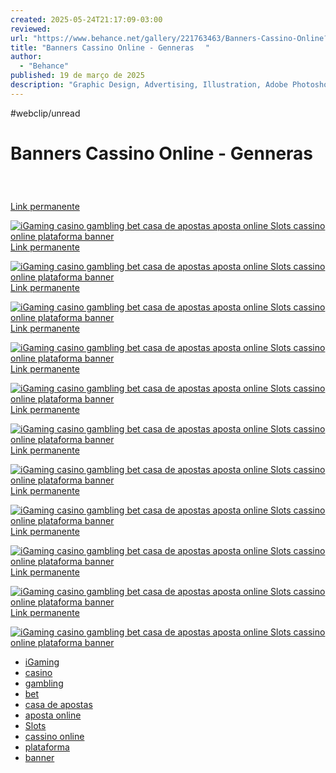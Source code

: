 ```yaml
---
created: 2025-05-24T21:17:09-03:00
reviewed:
url: "https://www.behance.net/gallery/221763463/Banners-Cassino-Online?tracking_source=search_projects|cassino&l=2"
title: "Banners Cassino Online - Genneras ㅤ"
author:
  - "Behance"
published: 19 de março de 2025
description: "Graphic Design, Advertising, Illustration, Adobe Photoshop, Huion tablet"
---
```


#webclip/unread

# Banners Cassino Online - Genneras ㅤ

[Link permanente](https://www.behance.net/gallery/221763463/Banners-Cassino-Online/modules/1265434033)

[![iGaming casino gambling bet casa de apostas aposta online Slots cassino online plataforma banner](https://mir-s3-cdn-cf.behance.net/project_modules/1400_webp/305ac2221763463.67da1bbb44061.jpg)](https://www.behance.net/gallery/221763463/Banners-Cassino-Online/modules/1265434033)[Link permanente](https://www.behance.net/gallery/221763463/Banners-Cassino-Online/modules/1265434027)

[![iGaming casino gambling bet casa de apostas aposta online Slots cassino online plataforma banner](https://mir-s3-cdn-cf.behance.net/project_modules/1400_webp/7ad3a3221763463.67da1bbb42702.jpg)](https://www.behance.net/gallery/221763463/Banners-Cassino-Online/modules/1265434027)[Link permanente](https://www.behance.net/gallery/221763463/Banners-Cassino-Online/modules/1265434015)

[![iGaming casino gambling bet casa de apostas aposta online Slots cassino online plataforma banner](https://mir-s3-cdn-cf.behance.net/project_modules/1400_webp/e3391d221763463.67da1bbb3f7ab.jpg)](https://www.behance.net/gallery/221763463/Banners-Cassino-Online/modules/1265434015)[Link permanente](https://www.behance.net/gallery/221763463/Banners-Cassino-Online/modules/1265434031)

[![iGaming casino gambling bet casa de apostas aposta online Slots cassino online plataforma banner](https://mir-s3-cdn-cf.behance.net/project_modules/1400_webp/c8850e221763463.67da1bbb4387a.jpg)](https://www.behance.net/gallery/221763463/Banners-Cassino-Online/modules/1265434031)[Link permanente](https://www.behance.net/gallery/221763463/Banners-Cassino-Online/modules/1265434029)

[![iGaming casino gambling bet casa de apostas aposta online Slots cassino online plataforma banner](https://mir-s3-cdn-cf.behance.net/project_modules/1400_webp/0a09a4221763463.67da1bbb4302b.jpg)](https://www.behance.net/gallery/221763463/Banners-Cassino-Online/modules/1265434029)[Link permanente](https://www.behance.net/gallery/221763463/Banners-Cassino-Online/modules/1265434019)

[![iGaming casino gambling bet casa de apostas aposta online Slots cassino online plataforma banner](https://mir-s3-cdn-cf.behance.net/project_modules/1400_webp/a7065f221763463.67da1bbb4053d.jpg)](https://www.behance.net/gallery/221763463/Banners-Cassino-Online/modules/1265434019)[Link permanente](https://www.behance.net/gallery/221763463/Banners-Cassino-Online/modules/1265434017)

[![iGaming casino gambling bet casa de apostas aposta online Slots cassino online plataforma banner](https://mir-s3-cdn-cf.behance.net/project_modules/1400_webp/b16e40221763463.67da1bbb3fe27.jpg)](https://www.behance.net/gallery/221763463/Banners-Cassino-Online/modules/1265434017)[Link permanente](https://www.behance.net/gallery/221763463/Banners-Cassino-Online/modules/1265434021)

[![iGaming casino gambling bet casa de apostas aposta online Slots cassino online plataforma banner](https://mir-s3-cdn-cf.behance.net/project_modules/1400_webp/6971d4221763463.67da1bbb40f16.jpg)](https://www.behance.net/gallery/221763463/Banners-Cassino-Online/modules/1265434021)[Link permanente](https://www.behance.net/gallery/221763463/Banners-Cassino-Online/modules/1265434025)

[![iGaming casino gambling bet casa de apostas aposta online Slots cassino online plataforma banner](https://mir-s3-cdn-cf.behance.net/project_modules/1400_webp/9d14d2221763463.67da1bbb41ed3.jpg)](https://www.behance.net/gallery/221763463/Banners-Cassino-Online/modules/1265434025)[Link permanente](https://www.behance.net/gallery/221763463/Banners-Cassino-Online/modules/1265434023)

[![iGaming casino gambling bet casa de apostas aposta online Slots cassino online plataforma banner](https://mir-s3-cdn-cf.behance.net/project_modules/1400_webp/ea8e41221763463.67da1bbb414b1.jpg)](https://www.behance.net/gallery/221763463/Banners-Cassino-Online/modules/1265434023)[Link permanente](https://www.behance.net/gallery/221763463/Banners-Cassino-Online/modules/1265438557)

[![iGaming casino gambling bet casa de apostas aposta online Slots cassino online plataforma banner](https://mir-s3-cdn-cf.behance.net/project_modules/1400_webp/60264a221763463.67da208d0b0b9.jpg)](https://www.behance.net/gallery/221763463/Banners-Cassino-Online/modules/1265438557)

- [iGaming](https://www.behance.net/search/projects/iGaming?tracking_source=project_tag)
- [casino](https://www.behance.net/search/projects/casino?tracking_source=project_tag)
- [gambling](https://www.behance.net/search/projects/gambling?tracking_source=project_tag)
- [bet](https://www.behance.net/search/projects/bet?tracking_source=project_tag)
- [casa de apostas](https://www.behance.net/search/projects/casa%20de%20apostas?tracking_source=project_tag)
- [aposta online](https://www.behance.net/search/projects/aposta%20online?tracking_source=project_tag)
- [Slots](https://www.behance.net/search/projects/Slots?tracking_source=project_tag)
- [cassino online](https://www.behance.net/search/projects/cassino%20online?tracking_source=project_tag)
- [plataforma](https://www.behance.net/search/projects/plataforma?tracking_source=project_tag)
- [banner](https://www.behance.net/search/projects/banner?tracking_source=project_tag)